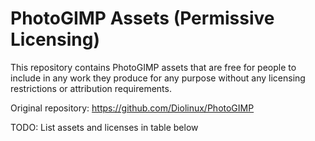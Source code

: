# PhotoGIMP Assets (Permissive Licensing)
This repository contains PhotoGIMP assets that are free for people to include in any work they produce for any purpose without any licensing restrictions or attribution requirements. 

Original repository: https://github.com/Diolinux/PhotoGIMP

TODO: List assets and licenses in table below

